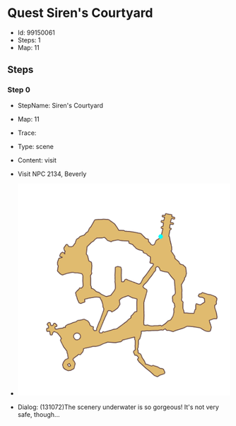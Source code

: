 # Quest Siren's Courtyard

- Id: 99150061
- Steps: 1
- Map: 11

## Steps

### Step 0
- StepName:  Siren's Courtyard
- Map:  11
- Trace:  
- Type:  scene
- Content:  visit
- Visit NPC 2134, Beverly

- ![images/99150061_0.png](images/99150061_0.png)
- Dialog: (131072)The scenery underwater is so gorgeous! It's not very safe, though...


